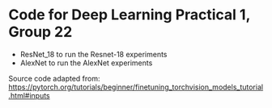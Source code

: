 # Code for Deep Learning Practical 1, Group 22
- ResNet_18 to run the Resnet-18 experiments
- AlexNet to run the AlexNet experiments

Source code adapted from: https://pytorch.org/tutorials/beginner/finetuning_torchvision_models_tutorial.html#inputs
